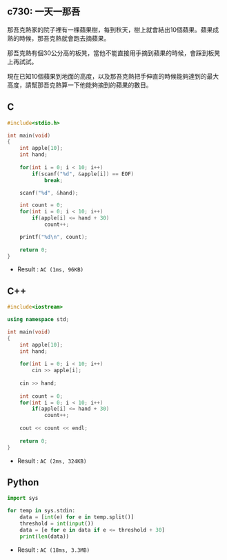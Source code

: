 ## c730: 一天一那吾
那吾克熱家的院子裡有一棵蘋果樹，每到秋天，樹上就會結出10個蘋果。蘋果成熟的時候，那吾克熱就會跑去摘蘋果。

那吾克熱有個30公分高的板凳，當他不能直接用手摘到蘋果的時候，會踩到板凳上再試試。

現在已知10個蘋果到地面的高度，以及那吾克熱把手伸直的時候能夠達到的最大高度，請幫那吾克熱算一下他能夠摘到的蘋果的數目。

## C
```C
#include<stdio.h>

int main(void)
{
	int apple[10];
	int hand;
	
	for(int i = 0; i < 10; i++)
		if(scanf("%d", &apple[i]) == EOF)
			break;

	scanf("%d", &hand);

	int count = 0;
	for(int i = 0; i < 10; i++)
		if(apple[i] <= hand + 30)
			count++;

	printf("%d\n", count);
	
	return 0;
}
```
 * Result : `AC (1ms, 96KB)`

## C++
```C++
#include<iostream>

using namespace std;

int main(void)
{
	int apple[10];
	int hand;
	
	for(int i = 0; i < 10; i++)
		cin >> apple[i];
	
	cin >> hand;
	
	int count = 0;
	for(int i = 0; i < 10; i++)
		if(apple[i] <= hand + 30)
			count++;
	
	cout << count << endl;
	
	return 0;
}
```
 * Result : `AC (2ms, 324KB)`

## Python
```python
import sys

for temp in sys.stdin:
    data = [int(e) for e in temp.split()]
    threshold = int(input())
    data = [e for e in data if e <= threshold + 30]
    print(len(data))
```
 * Result : `AC (18ms, 3.3MB)`
